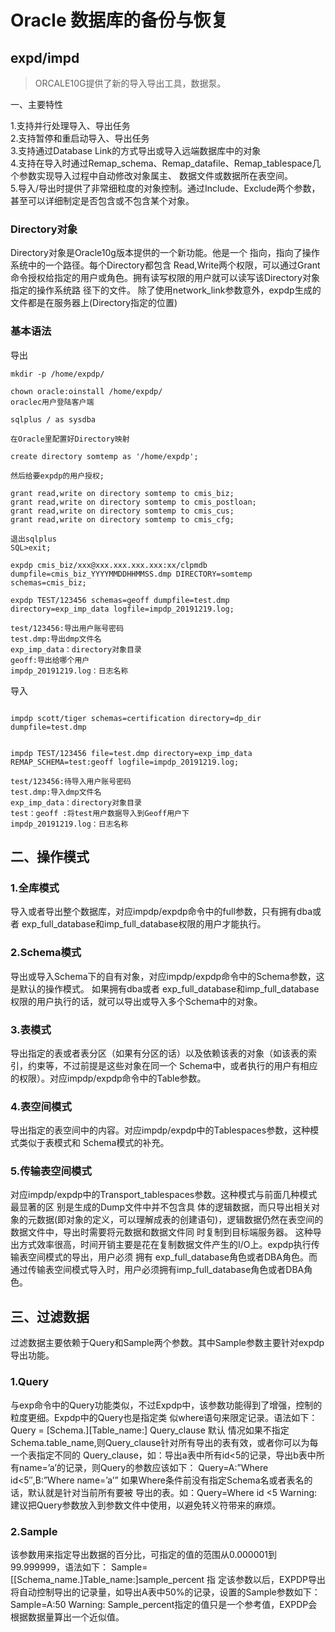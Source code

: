 # Oracle 数据库的备份与恢复

## expd/impd  
> ORCALE10G提供了新的导入导出工具，数据泵。

一、主要特性

1.支持并行处理导入、导出任务  
2.支持暂停和重启动导入、导出任务  
3.支持通过Database Link的方式导出或导入远端数据库中的对象  
4.支持在导入时通过Remap_schema、Remap_datafile、Remap_tablespace几个参数实现导入过程中自动修改对象属主、 数据文件或数据所在表空间。  
5.导入/导出时提供了非常细粒度的对象控制。通过Include、Exclude两个参数，甚至可以详细制定是否包含或不包含某个对象。  

### Directory对象

Directory对象是Oracle10g版本提供的一个新功能。他是一个 指向，指向了操作系统中的一个路径。每个Directory都包含 Read,Write两个权限，可以通过Grant命令授权给指定的用户或角色。拥有读写权限的用户就可以读写该Directory对象指定的操作系统路 径下的文件。
	除了使用network_link参数意外，expdp生成的文件都是在服务器上(Directory指定的位置) 


### 基本语法

导出

```shell
mkdir -p /home/expdp/

chown oracle:oinstall /home/expdp/
oraclec用户登陆客户端

sqlplus / as sysdba

在Oracle里配置好Directory映射

create directory somtemp as '/home/expdp';

然后给要expdp的用户授权;

grant read,write on directory somtemp to cmis_biz;
grant read,write on directory somtemp to cmis_postloan;
grant read,write on directory somtemp to cmis_cus;
grant read,write on directory somtemp to cmis_cfg;

退出sqlplus
SQL>exit;

expdp cmis_biz/xxx@xxx.xxx.xxx.xxx:xx/clpmdb dumpfile=cmis_biz_YYYYMMDDHHMMSS.dmp DIRECTORY=somtemp schemas=cmis_biz;

expdp TEST/123456 schemas=geoff dumpfile=test.dmp directory=exp_imp_data logfile=impdp_20191219.log;
 
test/123456:导出用户账号密码
test.dmp:导出dmp文件名
exp_imp_data：directory对象目录
geoff:导出给哪个用户
impdp_20191219.log：日志名称

```

导入

```shell

impdp scott/tiger schemas=certification directory=dp_dir dumpfile=test.dmp


impdp TEST/123456 file=test.dmp directory=exp_imp_data REMAP_SCHEMA=test:geoff logfile=impdp_20191219.log;

test/123456:待导入用户账号密码
test.dmp:导入dmp文件名
exp_imp_data：directory对象目录
test：geoff :将test用户数据导入到Geoff用户下
impdp_20191219.log：日志名称
```


## 二、操作模式

### 1.全库模式
导入或者导出整个数据库，对应impdp/expdp命令中的full参数，只有拥有dba或者 exp_full_database和imp_full_database权限的用户才能执行。

### 2.Schema模式
导出或导入Schema下的自有对象，对应impdp/expdp命令中的Schema参数，这是默认的操作模式。 如果拥有dba或者 exp_full_database和imp_full_database权限的用户执行的话，就可以导出或导入多个Schema中的对象。

### 3.表模式
导出指定的表或者表分区（如果有分区的话）以及依赖该表的对象（如该表的索引，约束等，不过前提是这些对象在同一个 Schema中，或者执行的用户有相应的权限）。对应impdp/expdp命令中的Table参数。

### 4.表空间模式
导出指定的表空间中的内容。对应impdp/expdp中的Tablespaces参数，这种模式类似于表模式和 Schema模式的补充。

### 5.传输表空间模式
对应impdp/expdp中的Transport_tablespaces参数。这种模式与前面几种模式最显著的区 别是生成的Dump文件中并不包含具 体的逻辑数据，而只导出相关对象的元数据(即对象的定义，可以理解成表的创建语句)，逻辑数据仍然在表空间的数据文件中，导出时需要将元数据和数据文件同 时复制到目标端服务器。
这种导出方式效率很高，时间开销主要是花在复制数据文件产生的I/O上。expdp执行传输表空间模式的导出，用户必须 拥有 exp_full_database角色或者DBA角色。而通过传输表空间模式导入时，用户必须拥有imp_full_database角色或者DBA角 色。

## 三、过滤数据

过滤数据主要依赖于Query和Sample两个参数。其中Sample参数主要针对expdp导出功能。

### 1.Query
与exp命令中的Query功能类似，不过Expdp中，该参数功能得到了增强，控制的粒度更细。Expdp中的Query也是指定类 似where语句来限定记录。语法如下：
Query = [Schema.][Table_name:] Query_clause
默认 情况如果不指定Schema.table_name,则Query_clause针对所有导出的表有效，或者你可以为每一个表指定不同的 Query_clause，如：导出a表中所有id<5的记录，导出b表中所有name=’a’的记录，则Query的参数应该如下：
Query=A:”Where id<5″,B:”Where name=’a’”
如果Where条件前没有指定Schema名或者表名的话，默认就是针对当前所有要被 导出的表。如：Query=Where id <5
Warning: 建议把Query参数放入到参数文件中使用，以避免转义符带来的麻烦。

### 2.Sample
该参数用来指定导出数据的百分比，可指定的值的范围从0.000001到99.999999，语法如下：
Sample=[[Schema_name.]Table_name:]sample_percent
指 定该参数以后，EXPDP导出将自动控制导出的记录量，如导出A表中50%的记录，设置的Sample参数如下：
Sample=A:50
Warning: Sample_percent指定的值只是一个参考值，EXPDP会根据数据量算出一个近似值。
